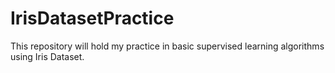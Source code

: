 # IrisDatasetPractice
This repository will hold my practice in basic supervised learning algorithms using Iris Dataset.
